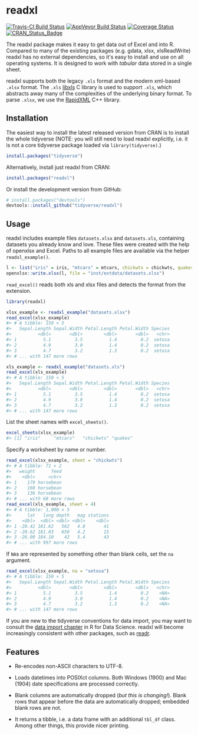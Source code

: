 
<!-- README.md is generated from README.Rmd. Please edit that file -->
readxl
======

[![Travis-CI Build Status](https://travis-ci.org/tidyverse/readxl.svg?branch=master)](https://travis-ci.org/tidyverse/readxl) [![AppVeyor Build Status](https://ci.appveyor.com/api/projects/status/github/tidyverse/readxl?branch=master&svg=true)](https://ci.appveyor.com/project/tidyverse/readxl) [![Coverage Status](https://img.shields.io/codecov/c/github/tidyverse/readxl/master.svg)](https://codecov.io/github/tidyverse/readxl?branch=master) [![CRAN\_Status\_Badge](https://www.r-pkg.org/badges/version/readxl)](https://cran.r-project.org/package=readxl)

The readxl package makes it easy to get data out of Excel and into R. Compared to many of the existing packages (e.g. gdata, xlsx, xlsReadWrite) readxl has no external dependencies, so it's easy to install and use on all operating systems. It is designed to work with *tabular* data stored in a single sheet.

readxl supports both the legacy `.xls` format and the modern xml-based `.xlsx` format. The `.xls` [libxls](http://sourceforge.net/projects/libxls/) C library is used to support `.xls`, which abstracts away many of the complexities of the underlying binary format. To parse `.xlsx`, we use the [RapidXML](http://rapidxml.sourceforge.net) C++ library.

Installation
------------

The easiest way to install the latest released version from CRAN is to install the whole tidyverse (NOTE: you will still need to load readxl explicitly, i.e. it is not a core tidyverse package loaded via `library(tidyverse)`.)

``` r
install.packages("tidyverse")
```

Alternatively, install just readxl from CRAN:

``` r
install.packages("readxl")
```

Or install the development version from GitHub:

``` r
# install.packages("devtools")
devtools::install_github("tidyverse/readxl")
```

Usage
-----

readxl includes example files `datasets.xlsx` and `datasets.xls`, containing datasets you already know and love. These files were created with the help of openxlsx and Excel. Paths to all example files are available via the helper `readxl_example()`.

``` r
l <- list("iris" = iris, "mtcars" = mtcars, chickwts = chickwts, quakes = quakes)
openxlsx::write.xlsx(l, file = "inst/extdata/datasets.xlsx")
```

`read_excel()` reads both xls and xlsx files and detects the format from the extension.

``` r
library(readxl)

xlsx_example <- readxl_example("datasets.xlsx")
read_excel(xlsx_example)
#> # A tibble: 150 × 5
#>   Sepal.Length Sepal.Width Petal.Length Petal.Width Species
#>          <dbl>       <dbl>        <dbl>       <dbl>   <chr>
#> 1          5.1         3.5          1.4         0.2  setosa
#> 2          4.9         3.0          1.4         0.2  setosa
#> 3          4.7         3.2          1.3         0.2  setosa
#> # ... with 147 more rows

xls_example <- readxl_example("datasets.xls")
read_excel(xls_example)
#> # A tibble: 150 × 5
#>   Sepal.Length Sepal.Width Petal.Length Petal.Width Species
#>          <dbl>       <dbl>        <dbl>       <dbl>   <chr>
#> 1          5.1         3.5          1.4         0.2  setosa
#> 2          4.9         3.0          1.4         0.2  setosa
#> 3          4.7         3.2          1.3         0.2  setosa
#> # ... with 147 more rows
```

List the sheet names with `excel_sheets()`.

``` r
excel_sheets(xlsx_example)
#> [1] "iris"     "mtcars"   "chickwts" "quakes"
```

Specify a worksheet by name or number.

``` r
read_excel(xlsx_example, sheet = "chickwts")
#> # A tibble: 71 × 2
#>   weight      feed
#>    <dbl>     <chr>
#> 1    179 horsebean
#> 2    160 horsebean
#> 3    136 horsebean
#> # ... with 68 more rows
read_excel(xls_example, sheet = 4)
#> # A tibble: 1,000 × 5
#>      lat   long depth   mag stations
#>    <dbl>  <dbl> <dbl> <dbl>    <dbl>
#> 1 -20.42 181.62   562   4.8       41
#> 2 -20.62 181.03   650   4.2       15
#> 3 -26.00 184.10    42   5.4       43
#> # ... with 997 more rows
```

If `NA`s are represented by something other than blank cells, set the `na` argument.

``` r
read_excel(xlsx_example, na = "setosa")
#> # A tibble: 150 × 5
#>   Sepal.Length Sepal.Width Petal.Length Petal.Width Species
#>          <dbl>       <dbl>        <dbl>       <dbl>   <chr>
#> 1          5.1         3.5          1.4         0.2    <NA>
#> 2          4.9         3.0          1.4         0.2    <NA>
#> 3          4.7         3.2          1.3         0.2    <NA>
#> # ... with 147 more rows
```

If you are new to the tidyverse conventions for data import, you may want to consult the [data import chapter](http://r4ds.had.co.nz/data-import.html) in R for Data Science. readxl will become increasingly consistent with other packages, such as [readr](http://readr.tidyverse.org).

Features
--------

-   Re-encodes non-ASCII characters to UTF-8.

-   Loads datetimes into POSIXct columns. Both Windows (1900) and Mac (1904) date specifications are processed correctly.

-   Blank columns are automatically dropped (*but this is changing!*). Blank rows that appear before the data are automatically dropped; embedded blank rows are not.

-   It returns a tibble, i.e. a data frame with an additional `tbl_df` class. Among other things, this provide nicer printing.

